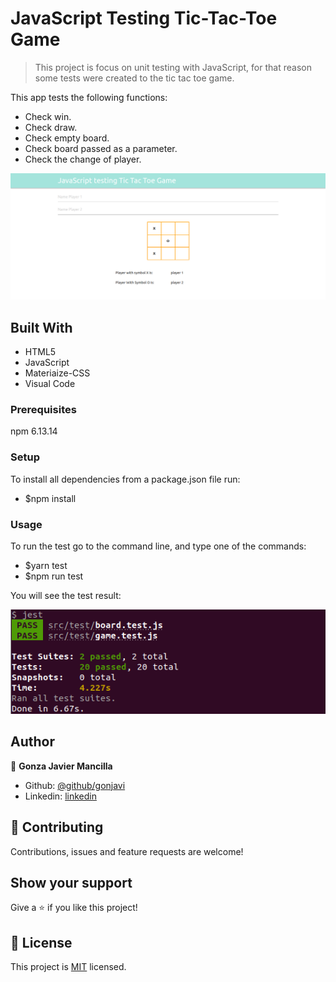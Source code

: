 # JavaScript Testing Tic-Tac-Toe Game


> This project is focus on unit testing with JavaScript, for that reason some tests were created to the tic tac toe game.

This app tests the following functions:
 - Check win.
 - Check draw.
 - Check empty board.
 - Check board passed as a parameter.
 - Check the change of player.
 
![screenshot](./index.png)

## Built With

- HTML5
- JavaScript
- Materiaize-CSS
- Visual Code


### Prerequisites
npm 6.13.14

### Setup

To install all dependencies from a package.json file run:

 - $npm install


### Usage

To run the test go to the command line, and type one of the commands:

 - $yarn test 
  - $npm run test
  
  You will see the test result:

![screenshot](./test.png)



## Author

👤 **Gonza Javier Mancilla**

- Github: [@github/gonjavi](https://github.com/gonjavi)
- Linkedin: [linkedin](https://www.linkedin.com/in/g-javier-mancilla-a686a9178/)



## 🤝 Contributing

Contributions, issues and feature requests are welcome!


## Show your support

Give a ⭐️ if you like this project!


## 📝 License

This project is [MIT](lic.url) licensed.
